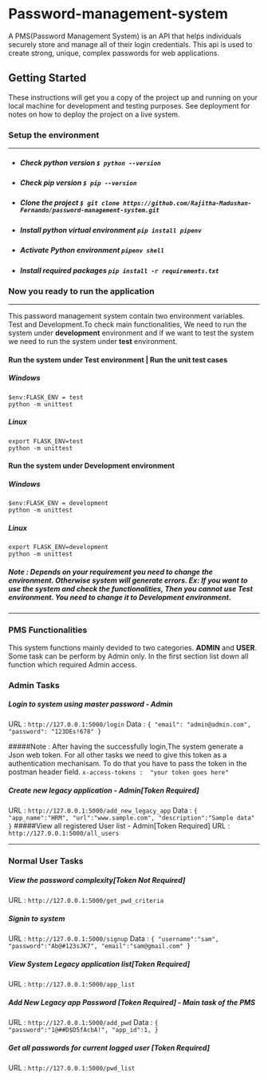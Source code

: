# Password-management-system
A PMS(Password Management System) is an API that helps individuals securely store and manage all of their login credentials. This api is used to create strong, unique, complex passwords for web applications. 

## Getting Started
These instructions will get you a copy of the project up and running on your local machine for development and testing purposes. See deployment for notes on how to deploy the project on a live system.

### Setup the environment

------------


-  ##### Check python version `$ python --version`
- ##### Check pip version `$ pip --version`
- ##### Clone the project `$ git clone https://github.com/Rajitha-Madushan-Fernando/password-management-system.git`
-  ##### Install python virtual environment `pip install pipenv`
- #####  Activate Python environment `pipenv shell` 
- #####  Install required packages  `pip install -r requirements.txt` 

### Now you ready to run the application

------------
This  password management system contain two environment variables. Test and Development.To check main functionalities, We need to run the system under **development** environment and if we want to test the system we need to run the system under **test** environment.

#### Run the system under Test environment | Run the unit test cases
##### Windows 
	$env:FLASK_ENV = test
	python -m unittest
##### Linux
	export FLASK_ENV=test
	python -m unittest

#### Run the system under Development environment
##### Windows 
	$env:FLASK_ENV = development
	python -m unittest
##### Linux
	export FLASK_ENV=development
	python -m unittest

##### Note : Depends on your requirement you need to change the environment. Otherwise system will generate errors. Ex: If you want to use the system and check the functionalities, Then you cannot use Test environment. You need to change it to **Development environment**.
------------
### PMS Functionalities
This system functions mainly devided to two categories. **ADMIN** and **USER**.  Some task can be perform by Admin only. In the first section list down all  function which required Admin access.
### Admin  Tasks
##### Login to system using master password - Admin
URL :  `http://127.0.0.1:5000/login`
Data : `{
	"email": "admin@admin.com",
	"password": "123DEs!678"
}
`

#####Note : After having the  successfully login,The system generate a Json web token. For all other tasks we need to give this token as a authentication mechanisam. To do that you have to pass the token in the postman header field. 
`x-access-tokens :  "your token goes here"`


##### Create new legacy application - Admin[Token Required]
URL :  `http://127.0.0.1:5000/add_new_legacy_app`
Data : `{
    "app_name":"HRM",
    "url":"www.sample.com",
    "description":"Sample data"
}`
#####View all registered User list - Admin[Token Required]
URL :  `http://127.0.0.1:5000/all_users`

------------



### Normal User Tasks
##### View the password complexity[Token Not Required] 
URL :  `http://127.0.0.1:5000/get_pwd_criteria`

##### Signin  to system 
URL :  `http://127.0.0.1:5000/signup`
Data : `{
	"username":"sam",
	"password":"Ab@#123sJK7",
	"email":"sam@gmail.com"
}`

##### View System Legacy application list[Token Required]
URL :  `http://127.0.0.1:5000/app_list`

##### Add New Legacy app Password [Token Required] - Main task of the PMS
URL :  `http://127.0.0.1:5000/add_pwd`
Data : `{
	"password":"1@##D$D5fAcbA!",
	"app_id":1,
}`

##### Get all passwords for current logged user [Token Required]
URL :  `http://127.0.0.1:5000/pwd_list`
